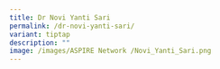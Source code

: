 ```yaml
---
title: Dr Novi Yanti Sari
permalink: /dr-novi-yanti-sari/
variant: tiptap
description: ""
image: /images/ASPIRE Network /Novi_Yanti_Sari.png
---
```

